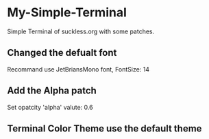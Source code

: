 # My-Simple-Terminal
Simple Terminal of suckless.org with some patches.
## Changed the defualt font
Recommand use JetBriansMono font, FontSize: 14
## Add the Alpha patch
Set opatcity 'alpha' valute: 0.6
## Terminal Color Theme use the default theme
